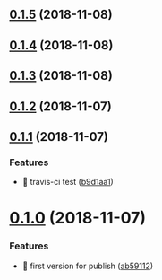 <a name="0.1.5"></a>
## [0.1.5](https://github.com/keep-yukap/ky-cli-ie8/compare/v0.1.4...v0.1.5) (2018-11-08)



<a name="0.1.4"></a>
## [0.1.4](https://github.com/keep-yukap/ky-cli-ie8/compare/v0.1.3...v0.1.4) (2018-11-08)



<a name="0.1.3"></a>
## [0.1.3](https://github.com/keep-yukap/ky-cli-ie8/compare/v0.1.2...v0.1.3) (2018-11-08)



<a name="0.1.2"></a>
## [0.1.2](https://github.com/keep-yukap/ky-cli-ie8/compare/v0.1.1...v0.1.2) (2018-11-07)



<a name="0.1.1"></a>
## [0.1.1](https://github.com/keep-yukap/ky-cli-ie8/compare/v0.1.0...v0.1.1) (2018-11-07)


### Features

* 🎸 travis-ci test ([b9d1aa1](https://github.com/keep-yukap/ky-cli-ie8/commit/b9d1aa1))



<a name="0.1.0"></a>
# [0.1.0](https://github.com/keep-yukap/ky-cli-ie8/compare/ab59112...v0.1.0) (2018-11-07)


### Features

* 🎸 first version for publish ([ab59112](https://github.com/keep-yukap/ky-cli-ie8/commit/ab59112))



